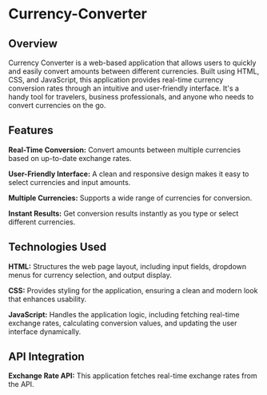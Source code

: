 # Currency-Converter
## Overview
Currency Converter is a web-based application that allows users to quickly and easily convert amounts between different currencies. Built using HTML, CSS, and JavaScript, this application provides real-time currency conversion rates through an intuitive and user-friendly interface. It's a handy tool for travelers, business professionals, and anyone who needs to convert currencies on the go.

## Features
**Real-Time Conversion:** Convert amounts between multiple currencies based on up-to-date exchange rates.

**User-Friendly Interface:** A clean and responsive design makes it easy to select currencies and input amounts.

**Multiple Currencies:** Supports a wide range of currencies for conversion.

**Instant Results:** Get conversion results instantly as you type or select different currencies.

## Technologies Used
**HTML:** Structures the web page layout, including input fields, dropdown menus for currency selection, and output display.

**CSS:** Provides styling for the application, ensuring a clean and modern look that enhances usability.

**JavaScript:** Handles the application logic, including fetching real-time exchange rates, calculating conversion values, and updating the user interface dynamically.

## API Integration

**Exchange Rate API:** This application fetches real-time exchange rates from the API.
